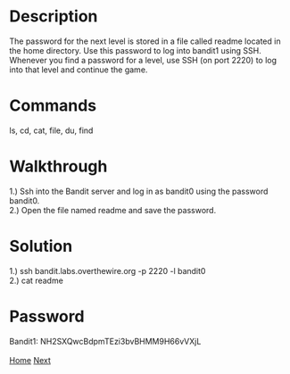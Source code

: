 # Description
The password for the next level is stored in a file called readme located in the home directory. Use this password to log into bandit1 using SSH. Whenever you find a password for a level, use SSH (on port 2220) to log into that level and continue the game.
# Commands
ls, cd, cat, file, du, find
# Walkthrough
1.) Ssh into the Bandit server and log in as bandit0 using the password bandit0. <br />
2.) Open the file named readme and save the password.
# Solution
1.) ssh bandit.labs.overthewire.org -p 2220 -l bandit0 <br />
2.) cat readme
# Password
Bandit1: NH2SXQwcBdpmTEzi3bvBHMM9H66vVXjL <br /> <br />
[Home](https://github.com/Spagoooti/OverTheWire-Bandit/blob/main/README.md) [Next](https://github.com/Spagoooti/OverTheWire-Bandit/blob/main/Bandit%200%20-%3E%2010/Bandit%201%20-%3E%202.md)
